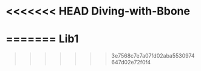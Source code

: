 <<<<<<< HEAD
Diving-with-Bbone
=================
=======
Lib1
====
>>>>>>> 3e7568c7e7a07fd02aba5530974647d02e72f0f4
